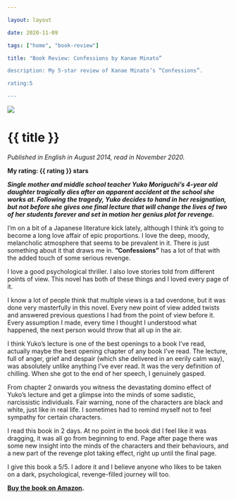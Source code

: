 ```yaml
---

layout: layout

date: 2020-11-09

tags: ["home", "book-review"]

title: "Book Review: Confessions by Kanae Minato”

description: My 5-star review of Kanae Minato’s “Confessions”.

rating:5

---
```

![](/images/confessions-book-cover.jpg)

# {{ title }}

*Published in English in August 2014, read in November 2020.*

**My rating: {{ rating }} stars**

***Single mother and middle school teacher Yuko Moriguchi’s 4-year old daughter tragically dies after an apparent accident at the school she works at. Following the tragedy, Yuko decides to hand in her resignation, but not before she gives one final lecture that will change the lives of two of her students forever and set in motion her genius plot for revenge.***

I’m on a bit of a Japanese literature kick lately, although I think it’s going to become a long love affair of epic proportions. I love the deep, moody, melancholic atmosphere that seems to be prevalent in it. There is just something about it that draws me in. **”Confessions”** has a lot of that with the added touch of some serious revenge.

I love a good psychological thriller. I also love stories told from different points of view. This novel has both of these things and I loved every page of it.

I know a lot of people think that multiple views is a tad overdone, but it was done very masterfully in this novel. Every new point of view added twists and answered previous questions I had from the point of view before it. Every assumption I made, every time I thought I understood what happened, the next person would throw that all up in the air.

I think Yuko’s lecture is one of the best openings to a book I’ve read, actually maybe the best opening chapter of any book I’ve read. The lecture, full of anger, grief and despair (which she delivered in an eerily calm way), was absolutely unlike anything I’ve ever read. It was the very definition of chilling. When she got to the end of her speech, I genuinely gasped.

From chapter 2 onwards you witness the devastating domino effect of Yuko’s lecture and get a glimpse into the minds of some sadistic, narcissistic individuals. Fair warning, none of the characters are black and white, just like in real life. I sometimes had to remind myself not to feel sympathy for certain characters.

I read this book in 2 days. At no point in the book did I feel like it was dragging, it was all go from beginning to end. Page after page there was some new insight into the minds of the characters and their behaviours, and a new part of the revenge plot taking effect, right up until the final page.

I give this book a 5/5. I adore it and I believe anyone who likes to be taken on a dark, psychological, revenge-filled journey will too.

**[Buy the book on Amazon](https://www.amazon.com/Confessions-Kanae-Minato/dp/B01L9CSU0O).**